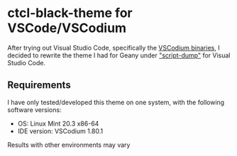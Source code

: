 # ctcl-black-theme for VSCode/VSCodium

After trying out Visual Studio Code, specifically the [VSCodium binaries](https://vscodium.com/), I decided to rewrite the theme I had for Geany under ["script-dump"](https://github.com/ctcl-bregis/script-dump/blob/main/themes/geany/black.conf) for Visual Studio Code.

## Requirements

I have only tested/developed this theme on one system, with the following software versions:

- OS: Linux Mint 20.3 x86-64
- IDE version: VSCodium 1.80.1

Results with other environments may vary
